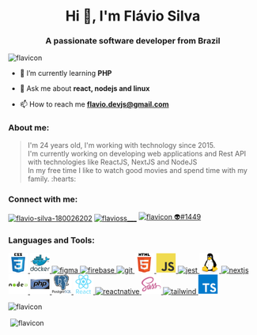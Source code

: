 
<!--
# Hi, how you doin'? :coffee:

### I'm Flávio Silva, a Brazilian software developer. 

### About me: 
> <p>I'm 24 years old, I'm working with technology since 2015. <br>
> I'm currently working on developing web applications and Rest API with technologies like ReactJS, NextJS and NodeJS<br>
> In my free time I like to watch good movies and spend time with my family. :hearts:</p>


#### Skills:

> ![](https://img.shields.io/badge/HTML5-E34F26?style=for-the-badge&logo=html5&logoColor=white)![](https://img.shields.io/badge/CSS3-1572B6?style=for-the-badge&logo=css3&logoColor=white)![](https://img.shields.io/badge/JavaScript-323330?style=for-the-badge&logo=javascript&logoColor=F7DF1E)![](https://img.shields.io/badge/typescript-d6d6d6?style=for-the-badge&logo=typescript&logoColor=blue)![](https://img.shields.io/badge/Reactjs-20232A?style=for-the-badge&logo=react&logoColor=61DAFB)![](https://img.shields.io/badge/Next.js-lightgray?style=for-the-badge&logo=next.js&logoColor=black)![](https://img.shields.io/badge/Node.js-green?style=for-the-badge&logo=node.js&logoColor=black)![](https://img.shields.io/badge/Linux-yellow?style=for-the-badge&logo=linux&logoColor=black)


#### Contacts: 

> [![Gmail](https://img.shields.io/badge/Gmail-D14836?style=for-the-badge&logo=gmail&logoColor=white)](mailto:flavio.devjs@gmail.com)



#### Social:

> [![Linkedin](https://img.shields.io/badge/LinkedIn-0077B5?style=for-the-badge&logo=linkedin&logoColor=white)](https://www.linkedin.com/in/flavio-silva-180026202/)



![Minhas estatiticas no Github 😄](https://github-readme-stats.vercel.app/api?username=flavicon&show_icons=true&theme=dracula) &nbsp; ![1](https://github-readme-stats.vercel.app/api/top-langs/?username=flavicon&theme=dracula)


 <!--
**flavicon/flavicon** is a ✨ _special_ ✨ repository because its `README.md` (this file) appears on your GitHub profile.

Here are some ideas to get you started:

- 🔭 I’m currently working on ...
- 🌱 I’m currently learning ...
- 👯 I’m looking to collaborate on ...
- 🤔 I’m looking for help with ...
- 💬 Ask me about ...
- 📫 How to reach me: ...
- 😄 Pronouns: ...
- ⚡ Fun fact: ...
-->

<h1 align="center">Hi 👋, I'm Flávio Silva</h1>
<h3 align="center">A passionate software developer from Brazil</h3>

<p align="left"> <img src="https://komarev.com/ghpvc/?username=flavicon&label=Profile%20views&color=0e75b6&style=flat" alt="flavicon" /> </p>

- 🌱 I’m currently learning **PHP**

- 💬 Ask me about **react, nodejs and linux**

- 📫 How to reach me **flavio.devjs@gmail.com**

### About me: 
> <p>I'm 24 years old, I'm working with technology since 2015. <br>
> I'm currently working on developing web applications and Rest API with technologies like ReactJS, NextJS and NodeJS<br>
> In my free time I like to watch good movies and spend time with my family. :hearts:</p>

<h3 align="left">Connect with me:</h3>
<p align="left">
<a href="https://linkedin.com/in/flavio-silva-180026202" target="blank"><img align="center" src="https://raw.githubusercontent.com/rahuldkjain/github-profile-readme-generator/master/src/images/icons/Social/linked-in-alt.svg" alt="flavio-silva-180026202" height="30" width="40" /></a>
<a href="https://instagram.com/flavioss___" target="blank"><img align="center" src="https://raw.githubusercontent.com/rahuldkjain/github-profile-readme-generator/master/src/images/icons/Social/instagram.svg" alt="flavioss___" height="30" width="40" /></a>
<a href="https://discord.gg/flavicon 👽#1449" target="blank"><img align="center" src="https://raw.githubusercontent.com/rahuldkjain/github-profile-readme-generator/master/src/images/icons/Social/discord.svg" alt="flavicon 👽#1449" height="30" width="40" /></a>
</p>

<h3 align="left">Languages and Tools:</h3>
<p align="left"> <a href="https://www.w3schools.com/css/" target="_blank" rel="noreferrer"> <img src="https://raw.githubusercontent.com/devicons/devicon/master/icons/css3/css3-original-wordmark.svg" alt="css3" width="40" height="40"/> </a> <a href="https://www.docker.com/" target="_blank" rel="noreferrer"> <img src="https://raw.githubusercontent.com/devicons/devicon/master/icons/docker/docker-original-wordmark.svg" alt="docker" width="40" height="40"/> </a> <a href="https://www.figma.com/" target="_blank" rel="noreferrer"> <img src="https://www.vectorlogo.zone/logos/figma/figma-icon.svg" alt="figma" width="40" height="40"/> </a> <a href="https://firebase.google.com/" target="_blank" rel="noreferrer"> <img src="https://www.vectorlogo.zone/logos/firebase/firebase-icon.svg" alt="firebase" width="40" height="40"/> </a> <a href="https://git-scm.com/" target="_blank" rel="noreferrer"> <img src="https://www.vectorlogo.zone/logos/git-scm/git-scm-icon.svg" alt="git" width="40" height="40"/> </a> <a href="https://www.w3.org/html/" target="_blank" rel="noreferrer"> <img src="https://raw.githubusercontent.com/devicons/devicon/master/icons/html5/html5-original-wordmark.svg" alt="html5" width="40" height="40"/> </a> <a href="https://developer.mozilla.org/en-US/docs/Web/JavaScript" target="_blank" rel="noreferrer"> <img src="https://raw.githubusercontent.com/devicons/devicon/master/icons/javascript/javascript-original.svg" alt="javascript" width="40" height="40"/> </a> <a href="https://jestjs.io" target="_blank" rel="noreferrer"> <img src="https://www.vectorlogo.zone/logos/jestjsio/jestjsio-icon.svg" alt="jest" width="40" height="40"/> </a> <a href="https://www.linux.org/" target="_blank" rel="noreferrer"> <img src="https://raw.githubusercontent.com/devicons/devicon/master/icons/linux/linux-original.svg" alt="linux" width="40" height="40"/> </a> <a href="https://nextjs.org/" target="_blank" rel="noreferrer"> <img src="https://cdn.worldvectorlogo.com/logos/nextjs-2.svg" alt="nextjs" width="40" height="40"/> </a> <a href="https://nodejs.org" target="_blank" rel="noreferrer"> <img src="https://raw.githubusercontent.com/devicons/devicon/master/icons/nodejs/nodejs-original-wordmark.svg" alt="nodejs" width="40" height="40"/> </a> <a href="https://www.php.net" target="_blank" rel="noreferrer"> <img src="https://raw.githubusercontent.com/devicons/devicon/master/icons/php/php-original.svg" alt="php" width="40" height="40"/> </a> <a href="https://www.postgresql.org" target="_blank" rel="noreferrer"> <img src="https://raw.githubusercontent.com/devicons/devicon/master/icons/postgresql/postgresql-original-wordmark.svg" alt="postgresql" width="40" height="40"/> </a> <a href="https://reactjs.org/" target="_blank" rel="noreferrer"> <img src="https://raw.githubusercontent.com/devicons/devicon/master/icons/react/react-original-wordmark.svg" alt="react" width="40" height="40"/> </a> <a href="https://reactnative.dev/" target="_blank" rel="noreferrer"> <img src="https://reactnative.dev/img/header_logo.svg" alt="reactnative" width="40" height="40"/> </a> <a href="https://sass-lang.com" target="_blank" rel="noreferrer"> <img src="https://raw.githubusercontent.com/devicons/devicon/master/icons/sass/sass-original.svg" alt="sass" width="40" height="40"/> </a> <a href="https://tailwindcss.com/" target="_blank" rel="noreferrer"> <img src="https://www.vectorlogo.zone/logos/tailwindcss/tailwindcss-icon.svg" alt="tailwind" width="40" height="40"/> </a> <a href="https://www.typescriptlang.org/" target="_blank" rel="noreferrer"> <img src="https://raw.githubusercontent.com/devicons/devicon/master/icons/typescript/typescript-original.svg" alt="typescript" width="40" height="40"/> </a> </p>

<p><img align="left" src="https://github-readme-stats.vercel.app/api/top-langs?username=flavicon&show_icons=true&locale=en&layout=compact&theme=dracula" alt="flavicon" /></p>

<br>

<p>&nbsp;<img align="center" src="https://github-readme-stats.vercel.app/api?username=flavicon&show_icons=true&locale=en&theme=dracula" alt="flavicon" /></p>

